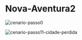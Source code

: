# Nova-Aventura2

![cenario-passo0](https://github.com/user-attachments/assets/349eea66-2840-4285-b20f-4db638c0d18b)

![cenario-passo11-cidade-perdida](https://github.com/user-attachments/assets/99895942-fa01-4c0a-b2da-dc5e13af40ce)
